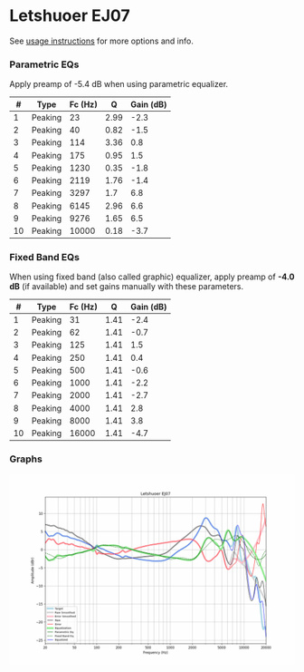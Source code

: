 # Letshuoer EJ07
See [usage instructions](https://github.com/jaakkopasanen/AutoEq#usage) for more options and info.

### Parametric EQs
Apply preamp of -5.4 dB when using parametric equalizer.

|   # | Type    |   Fc (Hz) |    Q |   Gain (dB) |
|-----|---------|-----------|------|-------------|
|   1 | Peaking |        23 | 2.99 |        -2.3 |
|   2 | Peaking |        40 | 0.82 |        -1.5 |
|   3 | Peaking |       114 | 3.36 |         0.8 |
|   4 | Peaking |       175 | 0.95 |         1.5 |
|   5 | Peaking |      1230 | 0.35 |        -1.8 |
|   6 | Peaking |      2119 | 1.76 |        -1.4 |
|   7 | Peaking |      3297 | 1.7  |         6.8 |
|   8 | Peaking |      6145 | 2.96 |         6.6 |
|   9 | Peaking |      9276 | 1.65 |         6.5 |
|  10 | Peaking |     10000 | 0.18 |        -3.7 |

### Fixed Band EQs
When using fixed band (also called graphic) equalizer, apply preamp of **-4.0 dB** (if available) and set gains manually with these parameters.

|   # | Type    |   Fc (Hz) |    Q |   Gain (dB) |
|-----|---------|-----------|------|-------------|
|   1 | Peaking |        31 | 1.41 |        -2.4 |
|   2 | Peaking |        62 | 1.41 |        -0.7 |
|   3 | Peaking |       125 | 1.41 |         1.5 |
|   4 | Peaking |       250 | 1.41 |         0.4 |
|   5 | Peaking |       500 | 1.41 |        -0.6 |
|   6 | Peaking |      1000 | 1.41 |        -2.2 |
|   7 | Peaking |      2000 | 1.41 |        -2.7 |
|   8 | Peaking |      4000 | 1.41 |         2.8 |
|   9 | Peaking |      8000 | 1.41 |         3.8 |
|  10 | Peaking |     16000 | 1.41 |        -4.7 |

### Graphs
![](./Letshuoer%20EJ07.png)
